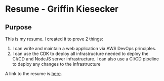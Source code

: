 # Resume - Griffin Kiesecker
## Purpose
This is my resume. I created it to prove 2 things: 
1. I can write and maintain a web application via AWS DevOps principles.
2. I can use the CDK to deploy all infrastructure needed to deploy the CI/CD and NodeJS server infrastructure. I can also use a CI/CD pipeline to deploy any changes to the infrastructure


A link to the resume is [here](https://resume.tekpossible.com).
